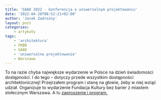 ```yaml
---
title: 'GAAD 2022 - konferencja o uniwersalnym projektowaniu'
date: '2022-04-28T08:52:21+02:00'
author: 'Jacek Zadrożny'
layout: post
categories:
    - artykuły
tags:
    - 'architektura'
    - FKBB
    - GAAD
    - 'uniwersalne projektowanie'
    - Warszawa
---
```


To na razie chyba największe wydarzenie w Polsce na dzień świadomości dostępności. I do tego – dotyczy przede wszystkim dostępności architektonicznej! Przejrzałem program i stanę na głowie, żeby w niej wziąć udział. Organizuje to wydarzenie Fundacja Kultury bez barier z miastem stołecznym Warszawa. A tu [zaproszenie i program.](http://zapisy.warszawadostepna.pl/konferencja-miasto-i-jego-uslugi-zaprojektowane-uniwersalnie-czyli-jak)